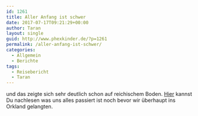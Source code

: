 ```yaml
---
id: 1261
title: Aller Anfang ist schwer
date: 2017-07-17T09:21:29+00:00
author: Taran
layout: single
guid: http://www.phexkinder.de/?p=1261
permalink: /aller-anfang-ist-schwer/
categories:
  - Allgemein
  - Berichte
tags:
  - Reisebericht
  - Taran
---
```

und das zeigte sich sehr deutlich schon auf reichischem Boden. [Hier](http://www.phexkinder.de/mittelgruppe/die-gefaehrten/taran-ibn-muhammed-ibn-ayabun-ai-orkhiander/tarans-reisebericht/#EineReiseBeginnt) kannst Du nachlesen was uns alles passiert ist noch bevor wir überhaupt ins Orkland gelangten.